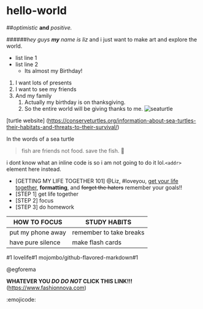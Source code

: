 # hello-world
##*optimistic* **and** _positive._

######_hey guys **my** name is liz_ and i just want to make art and explore the world.
* list line 1
* list line 2
  * Its almost my Birthday!
1. I want lots of presents
1. I want to see my friends
1. And my family
   1. Actually my birthday is on thanksgiving.
   1. So the entire world will be giving thanks to me.
![seaturtle](https://imagesvc.timeincapp.com/v3/mm/image?url=https%3A%2F%2Fcdn-image.travelandleisure.com%2Fsites%2Fdefault%2Ffiles%2Fstyles%2F1600x1000%2Fpublic%2F1506096931%2Fsea-turtle-swim-COMEBACK0917.jpg%3Fitok%3DF5AudcKI&w=1000&c=sc&poi=face&q=70)

[turtle website] (https://conserveturtles.org/information-about-sea-turtles-their-habitats-and-threats-to-their-survival/)

In the words of a sea turtle
>fish are friends not food.
> save the fish. :blue_heart:

i dont know what an inline code is so i am not going to do it lol.`<addr>` element here instead.

- [GETTING MY LIFE TOGETHER 101] @Liz, #loveyou, [get your life together](https://www.howtostudy.org), **formatting**, and <del>forget the haters</del> remember your goals!!
- [STEP 1] get life together
- [STEP 2] focus
- [STEP 3] do homework

HOW TO FOCUS | STUDY HABITS
------------ | -------------
put my phone away | remember to take breaks
have pure silence| make flash cards

#1
lovelife#1
mojombo/github-flavored-markdown#1

@egforema

**WHATEVER YOU _DO DO NOT_ CLICK THIS LINK!!!** (https://www.fashionnova.com)

:emojicode:
